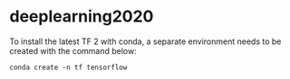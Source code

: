 # deeplearning2020

To install the latest TF 2 with conda, a separate environment needs to be created with the command below:

```
conda create -n tf tensorflow
```